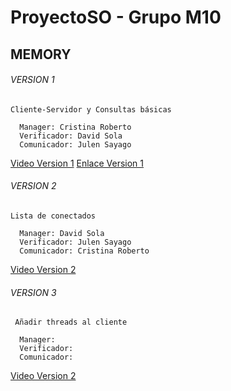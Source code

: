 # ProyectoSO - Grupo M10
## MEMORY
###### VERSION 1
```
Cliente-Servidor y Consultas básicas

  Manager: Cristina Roberto 
  Verificador: David Sola
  Comunicador: Julen Sayago
 ```
  [Video Version 1](https://www.youtube.com/watch?v=ubzGZNg5Ke4)
  [Enlace Version 1](https://github.com/CristinaRoberto/ProyectoSO)
    
###### VERSION 2
```
Lista de conectados 

  Manager: David Sola
  Verificador: Julen Sayago
  Comunicador: Cristina Roberto
 ```
  [Video Version 2](https://www.youtube.com/watch?v=Hbv2ZS7CQ2Y)

###### VERSION 3
```
 Añadir threads al cliente

  Manager: 
  Verificador: 
  Comunicador: 
 ```
  [Video Version 2]()
